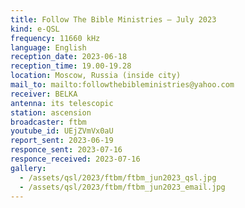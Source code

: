 ```yaml
---
title: Follow The Bible Ministries — July 2023
kind: e-QSL
frequency: 11660 kHz
language: English
reception_date: 2023-06-18
reception_time: 19.00-19.28
location: Moscow, Russia (inside city)
mail_to: mailto:followthebibleministries@yahoo.com
receiver: BELKA
antenna: its telescopic
station: ascension
broadcaster: ftbm
youtube_id: UEjZVmVx0aU
report_sent: 2023-06-19
responce_sent: 2023-07-16
responce_received: 2023-07-16
gallery:
  - /assets/qsl/2023/ftbm/ftbm_jun2023_qsl.jpg
  - /assets/qsl/2023/ftbm/ftbm_jun2023_email.jpg
---
```

